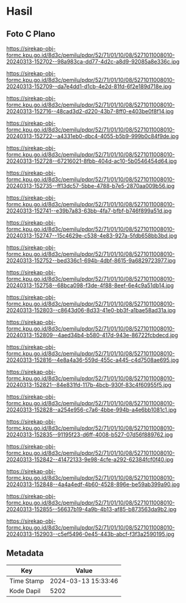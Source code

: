 # Hasil

## Foto C Plano

https://sirekap-obj-formc.kpu.go.id/8d3c/pemilu/pdpr/52/71/01/10/08/5271011008010-20240313-152702--98a983ca-dd77-4d2c-a8d9-92085a8e336c.jpg

https://sirekap-obj-formc.kpu.go.id/8d3c/pemilu/pdpr/52/71/01/10/08/5271011008010-20240313-152709--da7e4dd1-d1cb-4e2d-81fd-6f2e189d718e.jpg

https://sirekap-obj-formc.kpu.go.id/8d3c/pemilu/pdpr/52/71/01/10/08/5271011008010-20240313-152716--48cad3d2-d220-43b7-8ff0-e403be0f8f14.jpg

https://sirekap-obj-formc.kpu.go.id/8d3c/pemilu/pdpr/52/71/01/10/08/5271011008010-20240313-152722--a4331eb0-dbc4-4055-b5b9-999b0c84f9de.jpg

https://sirekap-obj-formc.kpu.go.id/8d3c/pemilu/pdpr/52/71/01/10/08/5271011008010-20240313-152728--67216021-8fbb-404d-ac10-5b0546454d64.jpg

https://sirekap-obj-formc.kpu.go.id/8d3c/pemilu/pdpr/52/71/01/10/08/5271011008010-20240313-152735--ff13dc57-5bbe-4788-b7e5-2870aa009b56.jpg

https://sirekap-obj-formc.kpu.go.id/8d3c/pemilu/pdpr/52/71/01/10/08/5271011008010-20240313-152741--e39b7a83-63bb-4fa7-bfbf-b746f899a51d.jpg

https://sirekap-obj-formc.kpu.go.id/8d3c/pemilu/pdpr/52/71/01/10/08/5271011008010-20240313-152747--15c4629e-c538-4e83-927a-5fdb658bb3bd.jpg

https://sirekap-obj-formc.kpu.go.id/8d3c/pemilu/pdpr/52/71/01/10/08/5271011008010-20240313-152752--bed336c1-694b-4dbf-8615-9a6829723977.jpg

https://sirekap-obj-formc.kpu.go.id/8d3c/pemilu/pdpr/52/71/01/10/08/5271011008010-20240313-152758--68bca098-f3de-4f88-8eef-6e4c9a51db14.jpg

https://sirekap-obj-formc.kpu.go.id/8d3c/pemilu/pdpr/52/71/01/10/08/5271011008010-20240313-152803--c8643d06-8d33-41e0-bb3f-a1bae58ad31a.jpg

https://sirekap-obj-formc.kpu.go.id/8d3c/pemilu/pdpr/52/71/01/10/08/5271011008010-20240313-152809--4aed34b4-b580-417d-943e-86722fcbdecd.jpg

https://sirekap-obj-formc.kpu.go.id/8d3c/pemilu/pdpr/52/71/01/10/08/5271011008010-20240313-152816--4e8a4a36-559d-455c-a445-c4d7508ae695.jpg

https://sirekap-obj-formc.kpu.go.id/8d3c/pemilu/pdpr/52/71/01/10/08/5271011008010-20240313-152821--84e831fd-117b-4bcb-930f-83c4f60955f5.jpg

https://sirekap-obj-formc.kpu.go.id/8d3c/pemilu/pdpr/52/71/01/10/08/5271011008010-20240313-152828--a254e956-c7a6-4bbe-994b-a4e6bb1081c1.jpg

https://sirekap-obj-formc.kpu.go.id/8d3c/pemilu/pdpr/52/71/01/10/08/5271011008010-20240313-152835--91195f23-d6ff-4008-b527-07d56f889762.jpg

https://sirekap-obj-formc.kpu.go.id/8d3c/pemilu/pdpr/52/71/01/10/08/5271011008010-20240313-152842--41472133-9e98-4cfe-a292-62384fcf0f40.jpg

https://sirekap-obj-formc.kpu.go.id/8d3c/pemilu/pdpr/52/71/01/10/08/5271011008010-20240313-152848--4a4a4edf-4b60-4528-896e-be59ab399a90.jpg

https://sirekap-obj-formc.kpu.go.id/8d3c/pemilu/pdpr/52/71/01/10/08/5271011008010-20240313-152855--56637b19-4a9b-4b13-af85-b873563da9b2.jpg

https://sirekap-obj-formc.kpu.go.id/8d3c/pemilu/pdpr/52/71/01/10/08/5271011008010-20240313-152903--c5ef5496-0e45-443b-abcf-f3f3a2590195.jpg


## Metadata

| Key        | Value               |
| ---------- | ------------------- |
| Time Stamp | 2024-03-13 15:33:46 |
| Kode Dapil | 5202                |



